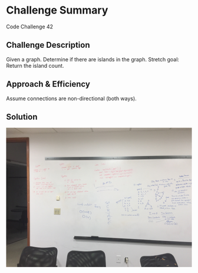# Challenge Summary
Code Challenge 42

## Challenge Description
Given a graph. Determine if there are islands in the graph.  Stretch goal: Return the island count.

## Approach & Efficiency
Assume connections are non-directional (both ways).

## Solution
![](./assets/Code_Challenge_42.JPG)